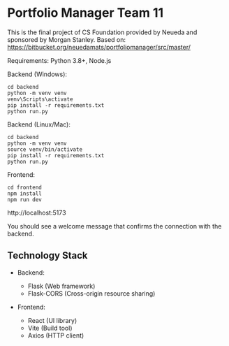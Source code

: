 # Portfolio Manager Team 11

This is the final project of CS Foundation provided by Neueda and sponsored by Morgan Stanley.
Based on: https://bitbucket.org/neuedamats/portfoliomanager/src/master/

Requirements: Python 3.8+, Node.js

Backend (Windows):

```
cd backend
python -m venv venv
venv\Scripts\activate
pip install -r requirements.txt
python run.py
```

Backend (Linux/Mac):

```
cd backend
python -m venv venv
source venv/bin/activate
pip install -r requirements.txt
python run.py
```

Frontend:

```
cd frontend
npm install
npm run dev
```

http://localhost:5173

You should see a welcome message that confirms the connection with the backend.

## Technology Stack

- Backend:

  - Flask (Web framework)
  - Flask-CORS (Cross-origin resource sharing)

- Frontend:
  - React (UI library)
  - Vite (Build tool)
  - Axios (HTTP client)

